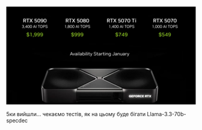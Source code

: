 <!--
date: 2025-01-07T17:29:44
photo: ![Photo](2025-01-07-17-29-44.jpg)


-->

![Photo](2025-01-07-17-29-44.jpg)

5ки вийшли... чекаємо тестів, як на цьому буде бігати Llama-3.3-70b-specdec